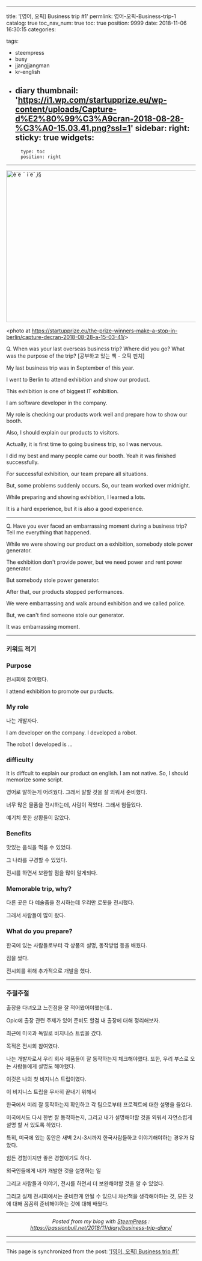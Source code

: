 
---
title: '[영어, 오픽] Business trip #1'
permlink: 영어-오픽-Business-trip-1
catalog: true
toc_nav_num: true
toc: true
position: 9999
date: 2018-11-06 16:30:15
categories:

tags:
- steempress
- busy
- jjangjjangman
- kr-english
- diary
thumbnail: 'https://i1.wp.com/startupprize.eu/wp-content/uploads/Capture-d%E2%80%99%C3%A9cran-2018-08-28-%C3%A0-15.03.41.png?ssl=1'
sidebar:
    right:
        sticky: true
widgets:
    -
        type: toc
        position: right
---


<img class="" src="https://i1.wp.com/startupprize.eu/wp-content/uploads/Capture-d%E2%80%99%C3%A9cran-2018-08-28-%C3%A0-15.03.41.png?ssl=1" alt="ê´ë ¨ ì´ë¯¸ì§" width="605" height="404" /><br/>

&lt;photo at https://startupprize.eu/the-prize-winners-make-a-stop-in-berlin/capture-decran-2018-08-28-a-15-03-41/&gt;



Q. When was your last overseas business trip? Where did you go? What was the purpose of the trip?
 [공부하고 있는 책 - 오픽 펀치]

My last business trip was in September of this year.

I went to Berlin to attend exhibition and show our product.

This exhibition is one of biggest IT exhibition.

I am software developer in the company.

My role is checking our products work well and prepare how to show our booth.

Also, I should explain our products to visitors.

Actually, it is first time to going business trip, so I was nervous.

I did my best and many people came our booth. Yeah it was finished successfully.

For successful exhibition, our team prepare all situations.

But, some problems suddenly occurs. So, our team worked over midnight.

While preparing and showing exhibition, I learned a lots.

It is a hard experience, but it is also a good experience.

<hr />

Q. Have you ever faced an embarrassing moment during a business trip? Tell me everything that happened.

While we were showing our product on a exhibition, somebody stole power generator.

The exhibition don't provide power, but we need power and rent power generator.

But somebody stole power generator.

After that, our products stopped performances.

We were embarrassing and walk around exhibition and we called police.

But, we can't find someone stole our generator.

It was embarrassing moment.



<hr />

<h3>키워드 적기</h3>

<h3>Purpose</h3>
전시회에 참여했다.

I attend exhibition to promote our purducts.
<h3>My role</h3>
나는 개발자다.

I am developer on the company. I developed a robot.

The robot I developed is ...
<h3>difficulty</h3>
It is diffcult to explain our product on english. I am not native. So, I should memorize some script.

영어로 말하는게 어려웠다. 그래서 말할 것을 잘 외워서 준비했다.

너무 많은 물품을 전시하는데, 사람이 적었다. 그래서 힘들었다.

예기치 못한 상황들이 많았다.
<h3>Benefits</h3>
맛있는 음식을 먹을 수 있었다.

그 나라를 구경할 수 있었다.

전시를 하면서 보완할 점을 많이 알게되다.
<h3>Memorable trip, why?</h3>
다른 곳은 다 예술품을 전시하는데 우리만 로봇을 전시했다.

그래서 사람들이 많이 왔다.
<h3>What do you prepare?</h3>
한국에 있는 사람들로부터 각 상품의 설명, 동작방법 등을 배웠다.

짐을 쌌다.

전시회를 위해 추가적으로 개발을 했다.

<hr />

<h3>주절주절</h3>
출장을 다녀오고 느낀점을 잘 적어봤어야했는데..

Opic에 출장 관련 주제가 있어 준비도 할겸 내 출장에 대해 정리해보자.

최근에 미국과 독일로 비지니스 트립을 갔다.

목적은 전시회 참여였다.

나는 개발자로서 우리 회사 제품들이 잘 동작하는지 체크해야했다. 또한, 우리 부스로 오는 사람들에게 설명도 해야했다.

이것은 나의 첫 비지니스 트립이였다.

이 비지니스 트립을 무사히 끝내기 위해서

한국에서 미리 잘 동작하는지 확인하고 각 팀으로부터 프로젝트에 대한 설명을 들었다.

미국에서도 다시 한번 잘 동작하는지, 그리고 내가 설명해야할 것을 외워서 자연스럽게 설명 할 서 있도록 하였다.

특히, 미국에 있는 동안은 새벽 2시-3시까지 한국사람들하고 이야기해야하는 경우가 많았다.

힘든 경험이지만 좋은 경험이기도 하다.

외국인들에게 내가 개발한 것을 설명하는 일

그리고 사람들과 이야기, 전시를 하면서 더 보완해야할 것을 알 수 있었다.

그리고 실제 전시회에서는 준비한게 안될 수 있으니 차선책을 생각해야하는 것, 모든 것에 대해 꼼꼼히 준비해야하는 것에 대해 배웠다. <br /><center><hr/><em>Posted from my blog with <a href='https://wordpress.org/plugins/steempress/'>SteemPress</a> : https://passionbull.net/2018/11/diary/business-trip-diary/ </em><hr/></center> 

- - -

This page is synchronized from the post: ['[영어, 오픽] Business trip #1'](https://steempeak.com/@jacobyu/businesstrip1-6dc84exgrl)
